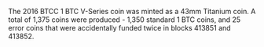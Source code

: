 The 2016 BTCC 1 BTC V-Series coin was minted as a 43mm Titanium coin. A total of 1,375 coins were produced - 1,350 standard 1 BTC coins, and 25 error coins that were accidentally funded twice in blocks 413851 and 413852.
